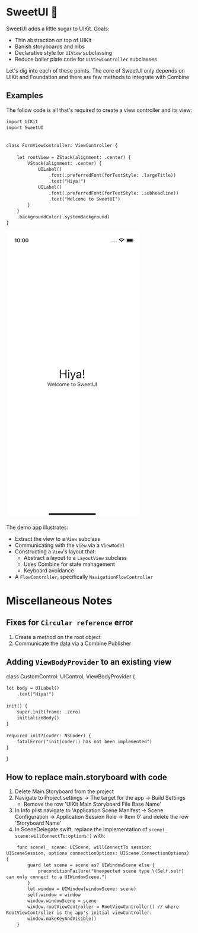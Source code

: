 # SweetUI 🍬

SweetUI adds a little sugar to UIKit. Goals:

- Thin abstraction on top of UIKit
- Banish storyboards and nibs
- Declarative style for `UIView` subclassing 
- Reduce boiler plate code for `UIViewController` subclasses

Let's dig into each of these points. The core of SweetUI only depends on UIKit and Foundation and there are few methods to integrate with Combine


## Examples

The follow code is all that's required to create a view controller and its view:

```
import UIKit
import SweetUI


class FormViewController: ViewController {

    let rootView = ZStack(alignment: .center) {
        VStack(alignment: .center) {
            UILabel()
                .font(.preferredFont(forTextStyle: .largeTitle))
                .text("Hiya!")
            UILabel()
                .font(.preferredFont(forTextStyle: .subheadline))
                .text("Welcome to SweetUI")
        }
    }
    .backgroundColor(.systemBackground)
}
``` 

<img src="Images/example.jpg" width="356" height="772" alt="FormViewController screenshot">

The demo app illustrates:
- Extract the view to a `View` subclass
- Communicating with the `View` via a `ViewModel` 
- Constructing a `View`'s layout that:
    - Abstract a layout to a `LayoutView` subclass
    - Uses Combine for state management
    - Keyboard avoidance
- A `FlowController`, specifically `NavigationFlowController`  



# Miscellaneous Notes

## Fixes for `Circular reference` error

1. Create a method on the root object
2. Communicate the data via a Combine Publisher


## Adding `ViewBodyProvider` to an existing view

class CustomControl: UIControl, ViewBodyProvider {

    let body = UILabel()
        .text("Hiya!")

    init() {
        super.init(frame: .zero)
        initializeBody()
    }

    required init?(coder: NSCoder) {
        fatalError("init(coder:) has not been implemented")
    }
}


## How to replace main.storyboard with code

1. Delete Main.Storyboard from the project
2. Navigate to Project settings -> The target for the app -> Build Settings
    - Remove the row 'UIKit Main Storyboard File Base Name'
3. In Info.plist navigate to 'Application Scene Manifest -> Scene Configuration -> Application Session Role -> Item 0' and delete the row 'Storyboard Name'
4. In SceneDelegate.swift, replace the implementation of `scene(_ scene:willConnectTo:options:)` with:
```
    func scene(_ scene: UIScene, willConnectTo session: UISceneSession, options connectionOptions: UIScene.ConnectionOptions) {
        guard let scene = scene as? UIWindowScene else {
            preconditionFailure("Unexpected scene type \(Self.self) can only connect to a UIWindowScene.")
        }
        let window = UIWindow(windowScene: scene)
        self.window = window
        window.windowScene = scene
        window.rootViewController = RootViewController() // where RootViewController is the app's initial viewController.
        window.makeKeyAndVisible()
    }
```     
